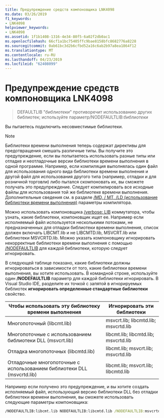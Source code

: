 ```yaml
---
title: Предупреждение средств компоновщика LNK4098
ms.date: 03/26/2019
f1_keywords:
- LNK4098
helpviewer_keywords:
- LNK4098
ms.assetid: 1f1b1408-1316-4e34-80f5-6a02f2db0ac1
ms.openlocfilehash: 66cf1a1bc75405ffc9bae8158bfc8682776a8228
ms.sourcegitcommit: 0ab61bc3d2b6cfbd52a16c6ab2b97a8ea1864f12
ms.translationtype: MT
ms.contentlocale: ru-RU
ms.lasthandoff: 04/23/2019
ms.locfileid: "62408099"
---
```

# <a name="linker-tools-warning-lnk4098"></a>Предупреждение средств компоновщика LNK4098

> DEFAULTLIB "*библиотеки*" противоречит использованию других библиотек; используйте параметр/NODEFAULTLIB:*библиотеки*

Вы пытаетесь подключить несовместимые библиотеки.

> [!NOTE]
> Библиотеки времени выполнения теперь содержат директивы для предотвращения смешать различные типы. Вы получите это предупреждение, если вы попытаетесь использовать разные типы или отладке и неотладочные версии библиотеки времени выполнения в одной программе. Например, если компиляция выполнялась один файл для использования одного вида библиотеки времени выполнения и другой файл для использования другого типа (например, отладки и для розничной торговли) либо пытался скомпоновать их, вы сможете получать это предупреждение. Следует компилировать все исходные файлы для использования той же библиотеке времени выполнения. Дополнительные сведения см. в разделе [/MD, / MT, /LD (использование библиотеки времени выполнения)](../../build/reference/md-mt-ld-use-run-time-library.md) параметры компилятора.

Можно использовать компоновщика [/verbose: LIB](../../build/reference/verbose-print-progress-messages.md) коммутатора, чтобы узнать, какие библиотеки, компоновщик ищет ее. Например если исполняемый файл используется несколькими потоками, не предназначенных для отладки библиотеки времени выполнения, список должен включать LIBCMT.lib и не LIBCMTD.lib, MSVCRT.lib или библиотеки MSVCRTD.lib. Можно указать компоновщику игнорировать некорректные библиотеки времени выполнения с помощью [/NODEFAULTLIB](../../build/reference/nodefaultlib-ignore-libraries.md) для каждой библиотеки, которую следует игнорировать.

В следующей таблице показано, какие библиотеки должны игнорироваться в зависимости от того, какие библиотеки времени выполнения, вы хотите использовать. В командной строке, используйте один **/NODEFAULTLIB** параметр для каждой библиотеки игнорировать. В Visual Studio IDE, разделите их точкой с запятой в игнорируемых библиотек **игнорировать определенные стандартные библиотеки** свойство.

| Чтобы использовать эту библиотеку времени выполнения | Игнорировать эти библиотеки |
|-----------------------------------|----------------------------|
| Многопоточный (libcmt.lib) | msvcrt.lib; libcmtd.lib; msvcrtd.lib |
| Многопоточные с использованием библиотеки DLL (msvcrt.lib) | libcmt.lib; libcmtd.lib; msvcrtd.lib |
| Отладка многопоточных (libcmtd.lib) | libcmt.lib; msvcrt.lib; msvcrtd.lib |
| Отладочные многопоточные с использованием библиотеки DLL (msvcrtd.lib) | libcmt.lib; msvcrt.lib; libcmtd.lib |

Например если получено это предупреждение, и вы хотите создать исполняемый файл, использующий версию библиотеки DLL без отладки библиотеки времени выполнения, вы сможете использовать следующие параметры компоновщика:

```cmd
/NODEFAULTLIB:libcmt.lib NODEFAULTLIB:libcmtd.lib /NODEFAULTLIB:msvcrtd.lib
```
